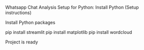Whatsapp Chat Analysis
Setup for Python:
Install Python (Setup instructions)

Install Python packages

pip install streamlit 
pip install matplotlib
pip install wordcloud

Project is ready 
